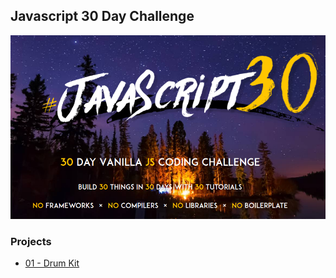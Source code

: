 ## Javascript 30 Day Challenge

![Javacript 30 Challenge](resources/javascript30_logo.png)

### Projects

- [01 - Drum Kit](https://github.com/georgekaran/javascript_30_challenge/tree/master/01_drum-kit)